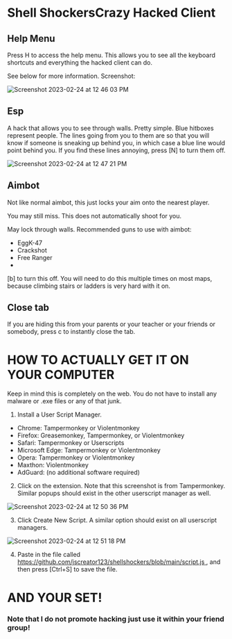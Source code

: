 # Shell ShockersCrazy Hacked Client

## Help Menu 
Press H to access the help menu. This allows you to see all the keyboard shortcuts and everything the hacked client can do.

See below for more information. Screenshot:

![Screenshot 2023-02-24 at 12 46 03 PM](https://user-images.githubusercontent.com/64395272/221288122-5a093b25-9d1e-4b7b-93b8-564833d5ab33.png)


## Esp
A hack that allows you to see through walls. Pretty simple. Blue hitboxes represent people. The lines going from you to them are so that you will know if someone is sneaking up behind you, in which case a blue line would point behind you. If you find these lines annoying, press [N] to turn them off.

![Screenshot 2023-02-24 at 12 47 21 PM](https://user-images.githubusercontent.com/64395272/221288309-dfe7f489-d8b8-41b5-8e16-623148f85d36.png)


## Aimbot
Not like normal aimbot, this just locks your aim onto the nearest player. 

You may still miss. This does not automatically shoot for you.

May lock through walls. Recommended guns to use with aimbot:
- EggK-47
- Crackshot
- Free Ranger
- 
[b] to turn this off. You will need to do this multiple times on most maps, because climbing stairs or ladders is very hard with it on.

## Close tab
If you are hiding this from your parents or your teacher or your friends or somebody, press c to instantly close the tab.



# HOW TO ACTUALLY GET IT ON YOUR COMPUTER
Keep in mind this is completely on the web. You do not have to install any malware or .exe files or any of that junk.

1. Install a User Script Manager.
  - Chrome: Tampermonkey or Violentmonkey
  - Firefox: Greasemonkey, Tampermonkey, or Violentmonkey
  - Safari: Tampermonkey or Userscripts
  - Microsoft Edge: Tampermonkey or Violentmonkey
  - Opera: Tampermonkey or Violentmonkey
  - Maxthon: Violentmonkey
  - AdGuard: (no additional software required) 
2.  Click on the extension. Note that this screenshot is from Tampermonkey. Similar popups should exist in the other userscript manager as well.

![Screenshot 2023-02-24 at 12 50 36 PM](https://user-images.githubusercontent.com/64395272/221288875-c1af1c14-b73c-48f1-a3cc-a6a02c02c442.png)

3. Click Create New Script. A similar option should exist on all userscript managers.

![Screenshot 2023-02-24 at 12 51 18 PM](https://user-images.githubusercontent.com/64395272/221289017-347c13ea-f923-49e0-bccb-7fafd447fec2.png)

4. Paste in the file called [ https://github.com/jscreator123/shellshockers/blob/main/script.js ](script.js), and then press [Ctrl+S] to save the file.

# AND YOUR SET!
### Note that I do not promote hacking just use it within your friend group!
